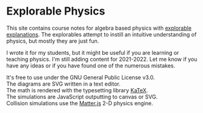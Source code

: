 # Explorable Physics
This site contains course notes for algebra based physics with <a href="https://explorabl.es/">explorable</a> <a href="http://worrydream.com/ExplorableExplanations/">explanations</a>. The explorables attempt to instill an intuitive understanding of physics, but mostly they are just fun.

I wrote it for my students, but it might be useful if you are learning or teaching physics.
I'm still adding content for 2021-2022. Let me know if you have any ideas or if you have found one of the numerous mistakes.

It's free to use under the GNU General Public License v3.0.
<br>The diagrams are SVG written in a text editor.
<br>The math is rendered with the typesetting library <a href="https://katex.org/">KaTeX</a>.
<br>The simulations are JavaScript outputting to canvas or SVG.
<br>Collision simulations use the <a href="http://brm.io/matter-js/">Matter.js</a> 2-D physics engine.
